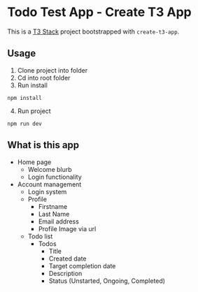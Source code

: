 # Todo Test App - Create T3 App

This is a [T3 Stack](https://create.t3.gg/) project bootstrapped with `create-t3-app`.

## Usage

1. Clone project into folder
2. Cd into root folder
3. Run install

```
npm install
```

4. Run project

```
npm run dev
```

## What is this app

- Home page
  - Welcome blurb
  - Login functionality
- Account management
  - Login system
  - Profile
    - Firstname
    - Last Name
    - Email address
    - Profile Image via url
  - Todo list
    - Todos
      - Title
      - Created date
      - Target completion date
      - Description
      - Status (Unstarted, Ongoing, Completed)
